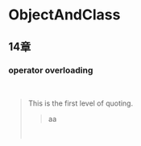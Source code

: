 # ObjectAndClass

14章
--------
<h3>operator overloading</h3> <br />
<BlockQuote>This is the first level of quoting. <br />
  <BlockQuote>aa</BlockQuote> <br />
</BlockQuote>
